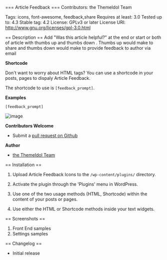 === Article Feedback ===
Contributors: the ThemeIdol Team

Tags: icons, font-awesome, feedback,share 
Requires at least: 3.0
Tested up to: 4.3
Stable tag: 4.2
License: GPLv3 or later
License URI: http://www.gnu.org/licenses/gpl-3.0.html



== Description ==
Add "Was this article helpful?" at the end or start or both of article with thumbs up and thumbs down . Thumbs up would make to share and thumbs down would make to provide feedback to author via email

__Shortcode__

Don't want to worry about HTML tags?  You can use a shortcode in your posts, pages to dispaly Article Feedback.

The shortcode to use is `[feedback_prompt]`.

**Examples**

`[feedback_prompt]`




![image](http://f.cl.ly/items/212e2P0m3g39292p271y/Font-Awesome-TinyMCE-plugin.jpg) 

__Contributors Welcome__

*   Submit a [pull request on Github](https://github.com/rachelbaker/Font-Awesome-WordPress-Plugin)

__Author__

*   [the ThemeIdol Team](http://themeidol.com)

== Installation ==

1. Upload Article Feedback Icons to the `/wp-content/plugins/` directory.

2. Activate the plugin through the 'Plugins' menu in WordPress.

3. Use one of the two usage methods (HTML, Shortcode) within the content of your posts or pages.   

4. Use either the HTML or Shortcode methods inside your text widgets.



== Screenshots ==

1.  Front End samples
2.  Settings samples





== Changelog ==

* Initial release
